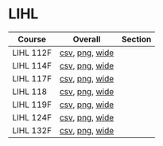 # LIHL

| Course | Overall | Section |
| ------ | ------- | ------- |
| LIHL 112F | [csv](https://github.com/UCSD-Historical-Enrollment-Data/2022Fall/blob/main/overall/LIHL%20112F.csv), [png](https://raw.githubusercontent.com/UCSD-Historical-Enrollment-Data/2022Fall/main/plot_overall/LIHL%20112F.png), [wide](https://raw.githubusercontent.com/UCSD-Historical-Enrollment-Data/2022Fall/main/plot_overall_wide/LIHL%20112F.png) |  |
| LIHL 114F | [csv](https://github.com/UCSD-Historical-Enrollment-Data/2022Fall/blob/main/overall/LIHL%20114F.csv), [png](https://raw.githubusercontent.com/UCSD-Historical-Enrollment-Data/2022Fall/main/plot_overall/LIHL%20114F.png), [wide](https://raw.githubusercontent.com/UCSD-Historical-Enrollment-Data/2022Fall/main/plot_overall_wide/LIHL%20114F.png) |  |
| LIHL 117F | [csv](https://github.com/UCSD-Historical-Enrollment-Data/2022Fall/blob/main/overall/LIHL%20117F.csv), [png](https://raw.githubusercontent.com/UCSD-Historical-Enrollment-Data/2022Fall/main/plot_overall/LIHL%20117F.png), [wide](https://raw.githubusercontent.com/UCSD-Historical-Enrollment-Data/2022Fall/main/plot_overall_wide/LIHL%20117F.png) |  |
| LIHL 118 | [csv](https://github.com/UCSD-Historical-Enrollment-Data/2022Fall/blob/main/overall/LIHL%20118.csv), [png](https://raw.githubusercontent.com/UCSD-Historical-Enrollment-Data/2022Fall/main/plot_overall/LIHL%20118.png), [wide](https://raw.githubusercontent.com/UCSD-Historical-Enrollment-Data/2022Fall/main/plot_overall_wide/LIHL%20118.png) |  |
| LIHL 119F | [csv](https://github.com/UCSD-Historical-Enrollment-Data/2022Fall/blob/main/overall/LIHL%20119F.csv), [png](https://raw.githubusercontent.com/UCSD-Historical-Enrollment-Data/2022Fall/main/plot_overall/LIHL%20119F.png), [wide](https://raw.githubusercontent.com/UCSD-Historical-Enrollment-Data/2022Fall/main/plot_overall_wide/LIHL%20119F.png) |  |
| LIHL 124F | [csv](https://github.com/UCSD-Historical-Enrollment-Data/2022Fall/blob/main/overall/LIHL%20124F.csv), [png](https://raw.githubusercontent.com/UCSD-Historical-Enrollment-Data/2022Fall/main/plot_overall/LIHL%20124F.png), [wide](https://raw.githubusercontent.com/UCSD-Historical-Enrollment-Data/2022Fall/main/plot_overall_wide/LIHL%20124F.png) |  |
| LIHL 132F | [csv](https://github.com/UCSD-Historical-Enrollment-Data/2022Fall/blob/main/overall/LIHL%20132F.csv), [png](https://raw.githubusercontent.com/UCSD-Historical-Enrollment-Data/2022Fall/main/plot_overall/LIHL%20132F.png), [wide](https://raw.githubusercontent.com/UCSD-Historical-Enrollment-Data/2022Fall/main/plot_overall_wide/LIHL%20132F.png) |  |
